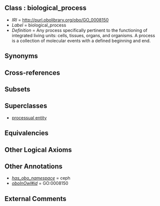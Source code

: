 
## Class : biological_process

 * *IRI* = http://purl.obolibrary.org/obo/GO_0008150
 * *Label* = biological_process
 * *Definition* = Any process specifically pertinent to the functioning of integrated living units: cells, tissues, organs, and organisms. A process is a collection of molecular events with a defined beginning and end.

## Synonyms


## Cross-references


## Subsets


## Superclasses

 * [processual entity](../../UBERON/00/UBERON_0000000.md)

## Equivalencies


## Other Logical Axioms


## Other Annotations

 * *[has_obo_namespace](../../ce/oboInOwl#hasOBONamespace.md)* = ceph
 * *[oboInOwl#id](../../id/oboInOwl#id.md)* = GO:0008150

## External Comments

